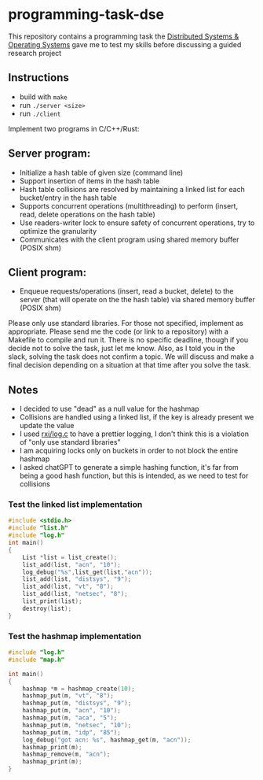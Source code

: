# programming-task-dse

This repository contains a programming task the [Distributed Systems & Operating Systems](https://dse.in.tum.de) gave me to test my skills before discussing a guided research project
## Instructions

-  build with `make`
- run `./server <size>`
- run `./client`

Implement two programs in C/C++/Rust:

## Server program:
 - Initialize a hash table of given size (command line)
 - Support insertion of items in the hash table
 - Hash table collisions are resolved by maintaining a linked list for each bucket/entry in the hash table
 - Supports concurrent operations (multithreading) to perform (insert, read, delete operations on the hash table)
 - Use readers-writer lock to ensure safety of concurrent operations, try to optimize the granularity   
 - Communicates with the client program using shared memory buffer (POSIX shm)

## Client program:
 - Enqueue requests/operations (insert, read a bucket, delete) to the server (that will operate on the the hash table) via shared memory buffer (POSIX shm)

Please only use standard libraries. For those not specified, implement as appropriate. Please send me the code (or link to a repository) with a Makefile to compile and run it. There is no specific deadline, though if you decide not to solve the task, just let me know. Also, as I told you in the slack, solving the task does not confirm a topic. We will discuss and make a final decision depending on a situation at that time after you solve the task.

## Notes

+ I decided to use "dead" as a null value for the hashmap
+ Collisions are handled using a linked list, if the key is already present we update the value
+ I used [rxi/log.c](https://github.com/rxi/log.c) to have a prettier logging, I don't think this is a violation of "only use standard libraries"
+ I am acquiring locks only on buckets in order to not block the entire hashmap
+ I asked chatGPT to generate a simple hashing function, it's far from being a good hash function, but this is intended, as we need to test for collisions

### Test the linked list implementation
```c
#include <stdio.h>
#include "list.h"
#include "log.h"
int main()
{
    List *list = list_create();
    list_add(list, "acn", "10");
    log_debug("%s",list_get(list,"acn"));
    list_add(list, "distsys", "9");
    list_add(list, "vt", "8");
    list_add(list, "netsec", "8");
    list_print(list);
    destroy(list);
}
```
### Test the hashmap implementation

```c
#include "log.h"
#include "map.h"

int main()
{
    hashmap *m = hashmap_create(10);
    hashmap_put(m, "vt", "8");
    hashmap_put(m, "distsys", "9");
    hashmap_put(m, "acn", "10");
    hashmap_put(m, "aca", "5");
    hashmap_put(m, "netsec", "10");
    hashmap_put(m, "idp", "85");
    log_debug("got acn: %s", hashmap_get(m, "acn"));
    hashmap_print(m);
    hashmap_remove(m, "acn");
    hashmap_print(m);
}
```
